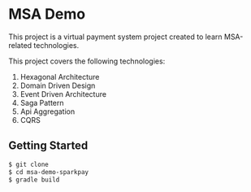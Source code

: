 # MSA Demo

This project is a virtual payment system project created to learn MSA-related technologies.

This project covers the following technologies:
1. Hexagonal Architecture
2. Domain Driven Design
3. Event Driven Architecture
4. Saga Pattern
5. Api Aggregation
6. CQRS

## Getting Started
```bash
$ git clone
$ cd msa-demo-sparkpay
$ gradle build
```
